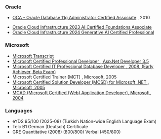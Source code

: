 ### Oracle

* [OCA - Oracle Database 11g Administrator Certified Associate](certificates/professional/oracle-database-11g-administrator-certified-associate.pdf) , 2010
- [Oracle Cloud Infrastructure 2023 AI Certified Foundations Associate](https://catalog-education.oracle.com/pls/certview/sharebadge?id=0E837E584F03199C55752165C8D14EF002FD9C1E2477AF0B825DAA32EC4C50F0)
- [Oracle Cloud Infrastructure 2024 Generative AI Certified Professional](https://catalog-education.oracle.com/pls/certview/sharebadge?id=022CC8F05D537D394B1D521E4C1AB8EF01F8AF6CA31EB246F8C5635341099E47)

### Microsoft

* [Microsoft Transcript](certificates/professional/MS_Learning_Transcript.pdf)
* [Microsoft Certified Professional  Developer  , Asp.Net Developer 3.5](certificates/professional/mcpd-.net-framework-3.5-asp.net-developer.pdf)
* [Microsoft Certified IT Professional  Database Developer , 2008, (Early Achiever, Beta Exam)](certificates/professional/mcts-charter-sql-server-2008-database-development.pdf)
* Microsoft Certified Trainer (MCT) , Microsoft, 2005
* [Microsoft Certified Solution Developer (MCSD) for Microsoft .NET , Microsoft, 2005](certificates/professional/mcsd-microsoft.net.pdf )
* [MCAD (Microsoft Certified (Web) Application Developer), Microsoft, 2004](certificates/professional/mcad-microsoft.net.pdf)

### Languages

* eYDS 95/100 (2025-08) (Turkish Nation-wide English Language Exam)
* Telc B1 German (Deutsch) Certificate
* GRE Quantitative (2008) (800/800) Verbal (450/800)
